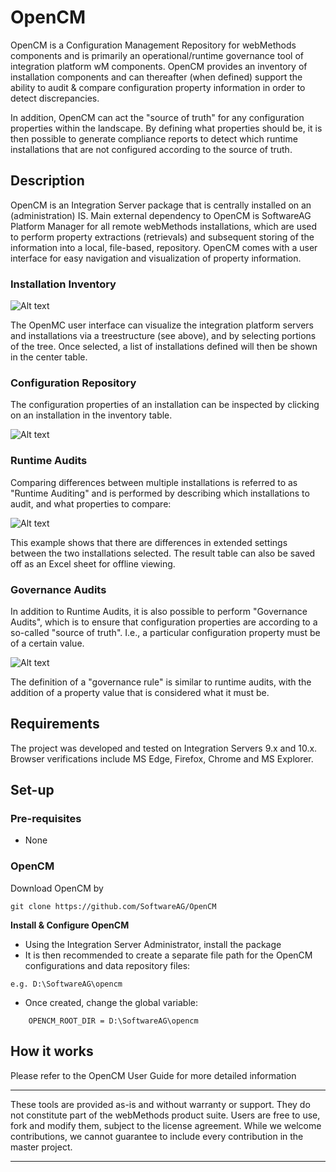 # OpenCM
OpenCM is a Configuration Management Repository for webMethods components and is primarily an operational/runtime governance tool of integration platform wM components. OpenCM provides an inventory of installation components and can thereafter (when defined) support the ability to audit & compare configuration property information in order to detect discrepancies.  

In addition, OpenCM can act the "source of truth" for any configuration properties within the landscape. By defining what properties should be, it is then possible to generate compliance reports to detect which runtime installations that are not configured according to the source of truth.

## Description
OpenCM is an Integration Server package that is centrally installed on an (administration) IS. Main external dependency to OpenCM is SoftwareAG Platform Manager for all remote webMethods installations, which are used to perform property extractions (retrievals) and subsequent storing of the information into a local, file-based, repository. OpenCM comes with a user interface for easy navigation and visualization of property information.

### Installation Inventory
![Alt text](/github_images/inventory.png?raw=true "OpenCM User Interface")

The OpenMC user interface can visualize the integration platform servers and installations via a treestructure (see above), and by selecting portions of the tree. Once selected, a list of installations defined will then be shown in the center table.

### Configuration Repository
The configuration properties of an installation can be inspected by clicking on an installation in the inventory table. 

![Alt text](/github_images/Repository.png?raw=true "OpenCM User Interface")

### Runtime Audits
Comparing differences between multiple installations is referred to as "Runtime Auditing" and is performed by describing which installations to audit, and what properties to compare:

![Alt text](/github_images/RuntimeAudit.png?raw=true "OpenCM Auditing")

This example shows that there are differences in extended settings between the two installations selected. The result table can also be saved off as an Excel sheet for offline viewing.

### Governance Audits
In addition to Runtime Audits, it is also possible to perform "Governance Audits", which is to ensure that configuration properties are according to a so-called "source of truth". I.e., a particular configuration property must be of a certain value.

![Alt text](/github_images/GovernanceAudit.png?raw=true "OpenCM Auditing")

The definition of a "governance rule" is similar to runtime audits, with the addition of a property value that is considered what it must be.

## Requirements

The project was developed and tested on Integration Servers 9.x and 10.x. Browser verifications include MS Edge, Firefox, Chrome and MS Explorer.
 
## Set-up

### Pre-requisites

* None

### OpenCM 
Download OpenCM by
```
git clone https://github.com/SoftwareAG/OpenCM
```
 
**Install & Configure OpenCM** 

* Using the Integration Server Administrator, install the package 
* It is then recommended to create a separate file path for the OpenCM configurations and data repository files:
```
e.g. D:\SoftwareAG\opencm

```
* Once created, change the global variable:
```
	OPENCM_ROOT_DIR = D:\SoftwareAG\opencm
```

## How it works
Please refer to the OpenCM User Guide for more detailed information

______________________
These tools are provided as-is and without warranty or support. They do not constitute part of the webMethods product suite. Users are free to use, fork and modify them, subject to the license agreement. While we welcome contributions, we cannot guarantee to include every contribution in the master project.
______________________
